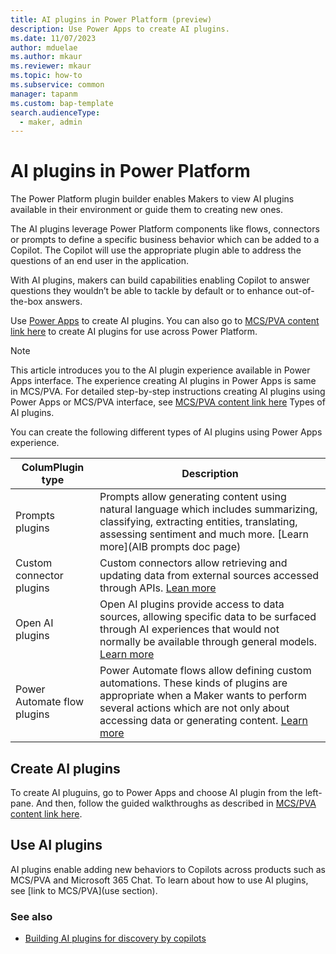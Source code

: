```yaml
---
title: AI plugins in Power Platform (preview)
description: Use Power Apps to create AI plugins.
ms.date: 11/07/2023
author: mduelae
ms.author: mkaur
ms.reviewer: mkaur
ms.topic: how-to
ms.subservice: common
manager: tapanm
ms.custom: bap-template
search.audienceType: 
  - maker, admin
---
```


# AI plugins in Power Platform

The Power Platform plugin builder enables Makers to view AI plugins available in their environment or guide them to creating new ones. 

The AI plugins leverage Power Platform components like flows, connectors or prompts to define a specific business behavior which can be added to a Copilot. The Copilot will use the appropriate plugin able to address the questions of an end user in the application.

With AI plugins, makers can build capabilities enabling Copilot to answer questions they wouldn’t be able to tackle by default or to enhance out-of-the-box answers.

Use [Power Apps](https://make.powerapps.com/) to create AI plugins. You can also go to [MCS/PVA content link here](tbd) to create AI plugins for use across Power Platform.



> [!NOTE]
> This article introduces you to the AI plugin experience available in Power Apps interface. The experience creating AI plugins in Power Apps is same in MCS/PVA. For detailed step-by-step instructions creating AI plugins using Power Apps or MCS/PVA interface, see [MCS/PVA content link here](tbd) Types of AI plugins.

You can create the following different types of AI plugins using Power Apps experience.


|ColumPlugin type  |Description  |
|---------|---------|
|Prompts plugins     | Prompts allow generating content using natural language which includes summarizing, classifying, extracting entities, translating, assessing sentiment and much more. [Learn more](AIB prompts doc page)   |
|Custom connector plugins     | Custom connectors allow retrieving and updating data from external sources accessed through APIs. [Lean more](/connectors/custom-connectors)         |
|Open AI plugins       | Open AI plugins provide access to data sources, allowing specific data to be surfaced through AI experiences that would not normally be available through general models. [Learn more](https://platform.openai.com/docs/plugins/introduction) |
|Power Automate flow plugins     | Power Automate flows allow defining custom automations. These kinds of plugins are appropriate when a Maker wants to perform several actions which are not only about accessing data or generating content. [Learn more](/power-automate) |

## Create AI plugins

To create AI pluguins, go to Power Apps and choose AI plugin from the left-pane. And then, follow the guided walkthroughs as described in [MCS/PVA content link here](tbd).

## Use AI plugins
AI plugins enable adding new behaviors to Copilots across products such as MCS/PVA and Microsoft 365 Chat. To learn about how to use AI plugins, see [link to MCS/PVA](use section).

### See also

- [Building  AI plugins for discovery by copilots](https://microsoft.sharepoint.com/:w:/t/PowerAppsContentTeam/EUImE8FnPIZAt4lZjqfdUDwBUJXkDXdhMkZoQn-QUNsdig?e=NVZgDq)
